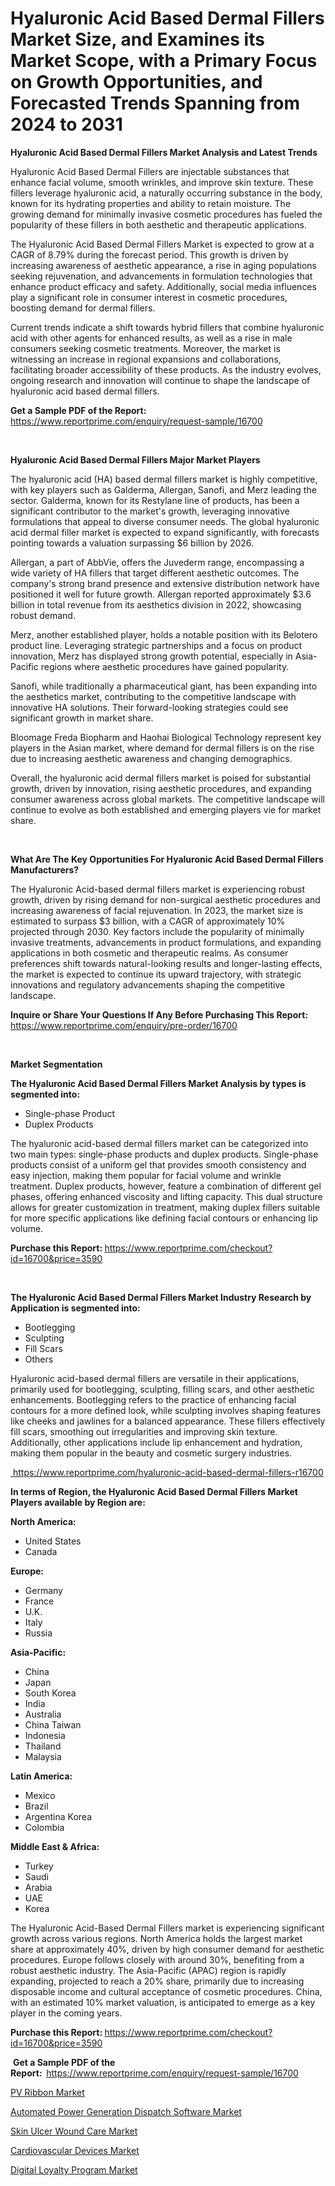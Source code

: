 <p><h1>Hyaluronic Acid Based Dermal Fillers Market Size, and Examines its Market Scope, with a Primary Focus on Growth Opportunities, and Forecasted Trends Spanning from 2024 to 2031</h1></p><p><strong>Hyaluronic Acid Based Dermal Fillers Market Analysis and Latest Trends</strong></p>
<p><p>Hyaluronic Acid Based Dermal Fillers are injectable substances that enhance facial volume, smooth wrinkles, and improve skin texture. These fillers leverage hyaluronic acid, a naturally occurring substance in the body, known for its hydrating properties and ability to retain moisture. The growing demand for minimally invasive cosmetic procedures has fueled the popularity of these fillers in both aesthetic and therapeutic applications.</p><p>The Hyaluronic Acid Based Dermal Fillers Market is expected to grow at a CAGR of 8.79% during the forecast period. This growth is driven by increasing awareness of aesthetic appearance, a rise in aging populations seeking rejuvenation, and advancements in formulation technologies that enhance product efficacy and safety. Additionally, social media influences play a significant role in consumer interest in cosmetic procedures, boosting demand for dermal fillers.</p><p>Current trends indicate a shift towards hybrid fillers that combine hyaluronic acid with other agents for enhanced results, as well as a rise in male consumers seeking cosmetic treatments. Moreover, the market is witnessing an increase in regional expansions and collaborations, facilitating broader accessibility of these products. As the industry evolves, ongoing research and innovation will continue to shape the landscape of hyaluronic acid based dermal fillers.</p></p>
<p><strong>Get a Sample PDF of the Report:&nbsp;</strong> <a href="https://www.reportprime.com/enquiry/request-sample/16700?utm_campaign=1839&utm_medium=2&utm_source=Github&utm_content=ia&utm_term=23112024&utm_id=hyaluronic-acid-based-dermal-fillers">https://www.reportprime.com/enquiry/request-sample/16700</a></p>
<p>&nbsp;</p>
<p><strong>Hyaluronic Acid Based Dermal Fillers Major Market Players</strong></p>
<p><p>The hyaluronic acid (HA) based dermal fillers market is highly competitive, with key players such as Galderma, Allergan, Sanofi, and Merz leading the sector. Galderma, known for its Restylane line of products, has been a significant contributor to the market's growth, leveraging innovative formulations that appeal to diverse consumer needs. The global hyaluronic acid dermal filler market is expected to expand significantly, with forecasts pointing towards a valuation surpassing $6 billion by 2026.</p><p>Allergan, a part of AbbVie, offers the Juvederm range, encompassing a wide variety of HA fillers that target different aesthetic outcomes. The company's strong brand presence and extensive distribution network have positioned it well for future growth. Allergan reported approximately $3.6 billion in total revenue from its aesthetics division in 2022, showcasing robust demand.</p><p>Merz, another established player, holds a notable position with its Belotero product line. Leveraging strategic partnerships and a focus on product innovation, Merz has displayed strong growth potential, especially in Asia-Pacific regions where aesthetic procedures have gained popularity.</p><p>Sanofi, while traditionally a pharmaceutical giant, has been expanding into the aesthetics market, contributing to the competitive landscape with innovative HA solutions. Their forward-looking strategies could see significant growth in market share.</p><p>Bloomage Freda Biopharm and Haohai Biological Technology represent key players in the Asian market, where demand for dermal fillers is on the rise due to increasing aesthetic awareness and changing demographics. </p><p>Overall, the hyaluronic acid dermal fillers market is poised for substantial growth, driven by innovation, rising aesthetic procedures, and expanding consumer awareness across global markets. The competitive landscape will continue to evolve as both established and emerging players vie for market share.</p></p>
<p>&nbsp;</p>
<p><strong>What Are The Key Opportunities For Hyaluronic Acid Based Dermal Fillers Manufacturers?</strong></p>
<p><p>The Hyaluronic Acid-based dermal fillers market is experiencing robust growth, driven by rising demand for non-surgical aesthetic procedures and increasing awareness of facial rejuvenation. In 2023, the market size is estimated to surpass $3 billion, with a CAGR of approximately 10% projected through 2030. Key factors include the popularity of minimally invasive treatments, advancements in product formulations, and expanding applications in both cosmetic and therapeutic realms. As consumer preferences shift towards natural-looking results and longer-lasting effects, the market is expected to continue its upward trajectory, with strategic innovations and regulatory advancements shaping the competitive landscape.</p></p>
<p><strong>Inquire or Share Your Questions If Any Before Purchasing This Report:</strong> <a href="https://www.reportprime.com/enquiry/pre-order/16700?utm_campaign=1839&utm_medium=2&utm_source=Github&utm_content=ia&utm_term=23112024&utm_id=hyaluronic-acid-based-dermal-fillers">https://www.reportprime.com/enquiry/pre-order/16700</a></p>
<p>&nbsp;</p>
<p><strong>Market Segmentation</strong></p>
<p><strong>The Hyaluronic Acid Based Dermal Fillers Market Analysis by types is segmented into:</strong></p>
<p><ul><li>Single-phase Product</li><li>Duplex Products</li></ul></p>
<p><p>The hyaluronic acid-based dermal fillers market can be categorized into two main types: single-phase products and duplex products. Single-phase products consist of a uniform gel that provides smooth consistency and easy injection, making them popular for facial volume and wrinkle treatment. Duplex products, however, feature a combination of different gel phases, offering enhanced viscosity and lifting capacity. This dual structure allows for greater customization in treatment, making duplex fillers suitable for more specific applications like defining facial contours or enhancing lip volume.</p></p>
<p><strong>Purchase this Report:&nbsp;</strong><a href="https://www.reportprime.com/checkout?id=16700&price=3590&utm_campaign=1839&utm_medium=2&utm_source=Github&utm_content=ia&utm_term=23112024&utm_id=hyaluronic-acid-based-dermal-fillers">https://www.reportprime.com/checkout?id=16700&price=3590</a></p>
<p>&nbsp;</p>
<p><strong>The Hyaluronic Acid Based Dermal Fillers Market Industry Research by Application is segmented into:</strong></p>
<p><ul><li>Bootlegging</li><li>Sculpting</li><li>Fill Scars</li><li>Others</li></ul></p>
<p><p>Hyaluronic acid-based dermal fillers are versatile in their applications, primarily used for bootlegging, sculpting, filling scars, and other aesthetic enhancements. Bootlegging refers to the practice of enhancing facial contours for a more defined look, while sculpting involves shaping features like cheeks and jawlines for a balanced appearance. These fillers effectively fill scars, smoothing out irregularities and improving skin texture. Additionally, other applications include lip enhancement and hydration, making them popular in the beauty and cosmetic surgery industries.</p></p>
<p><a href="https://www.reportprime.com/hyaluronic-acid-based-dermal-fillers-r16700?utm_campaign=1839&utm_medium=2&utm_source=Github&utm_content=ia&utm_term=23112024&utm_id=hyaluronic-acid-based-dermal-fillers">&nbsp;https://www.reportprime.com/hyaluronic-acid-based-dermal-fillers-r16700</a></p>
<p><strong>In terms of Region, the Hyaluronic Acid Based Dermal Fillers Market Players available by Region are:</strong></p>
<p>
    <p> <strong> North America: </strong>
        <ul>
            <li>United States</li>
            <li>Canada</li>
        </ul>
        </p> 
    <p> <strong> Europe: </strong>
        <ul>
            <li>Germany</li>
            <li>France</li>
            <li>U.K.</li>
            <li>Italy</li>
            <li>Russia</li>
        </ul>
        </p> 
    <p> <strong> Asia-Pacific: </strong>
        <ul>
            <li>China</li>
            <li>Japan</li>
            <li>South Korea</li>
            <li>India</li>
            <li>Australia</li>
            <li>China Taiwan</li>
            <li>Indonesia</li>
            <li>Thailand</li>
            <li>Malaysia</li>
        </ul>
        </p> 
    <p> <strong> Latin America: </strong>
        <ul>
            <li>Mexico</li>
            <li>Brazil</li>
            <li>Argentina Korea</li>
            <li>Colombia</li>
        </ul>
        </p> 
    <p> <strong> Middle East & Africa: </strong>
        <ul>
            <li>Turkey</li>
            <li>Saudi</li>
            <li>Arabia</li>
            <li>UAE</li>
            <li>Korea</li>
        </ul>
    </p>
    </p>
<p><p>The Hyaluronic Acid-Based Dermal Fillers market is experiencing significant growth across various regions. North America holds the largest market share at approximately 40%, driven by high consumer demand for aesthetic procedures. Europe follows closely with around 30%, benefiting from a robust aesthetic industry. The Asia-Pacific (APAC) region is rapidly expanding, projected to reach a 20% share, primarily due to increasing disposable income and cultural acceptance of cosmetic procedures. China, with an estimated 10% market valuation, is anticipated to emerge as a key player in the coming years.</p></p>
<p><strong>Purchase this Report: </strong><a href="https://www.reportprime.com/checkout?id=16700&price=3590&utm_campaign=1839&utm_medium=2&utm_source=Github&utm_content=ia&utm_term=23112024&utm_id=hyaluronic-acid-based-dermal-fillers">https://www.reportprime.com/checkout?id=16700&price=3590</a></p>
<p>&nbsp;<strong>Get a Sample PDF of the Report:&nbsp;&nbsp;</strong><a href="https://www.reportprime.com/enquiry/request-sample/16700?utm_campaign=1839&utm_medium=2&utm_source=Github&utm_content=ia&utm_term=23112024&utm_id=hyaluronic-acid-based-dermal-fillers">https://www.reportprime.com/enquiry/request-sample/16700</a></p>
<p><strong></strong></p>
<p><p><a href="https://github.com/sofayahoo2023/Market-Research-Report-List-6/blob/main/pv-ribbon-market.md?utm_campaign=1839&utm_medium=2&utm_source=Github&utm_content=ia&utm_term=23112024&utm_id=hyaluronic-acid-based-dermal-fillers">PV Ribbon Market</a></p><p><a href="https://issuu.com/reportprime-2/docs/automated-power-generation-dispatch_b281beae2baab7?utm_campaign=1839&utm_medium=2&utm_source=Github&utm_content=ia&utm_term=23112024&utm_id=hyaluronic-acid-based-dermal-fillers">Automated Power Generation Dispatch Software Market</a></p><p><a href="https://www.linkedin.com/pulse/evaluating-skin-ulcer-wound-care-market-size-growth-potential-company-hbtae?utm_campaign=1839&utm_medium=2&utm_source=Github&utm_content=ia&utm_term=23112024&utm_id=hyaluronic-acid-based-dermal-fillers">Skin Ulcer Wound Care Market</a></p><p><a href="https://www.linkedin.com/pulse/emerging-cardiovascular-devices-market-opportunities-analysis-bx4ye?utm_campaign=1839&utm_medium=2&utm_source=Github&utm_content=ia&utm_term=23112024&utm_id=hyaluronic-acid-based-dermal-fillers">Cardiovascular Devices Market</a></p><p><a href="https://issuu.com/reportprime-2/docs/digital-loyalty-program-market-size_e7e1b157278ca9?utm_campaign=1839&utm_medium=2&utm_source=Github&utm_content=ia&utm_term=23112024&utm_id=hyaluronic-acid-based-dermal-fillers">Digital Loyalty Program Market</a></p></p>